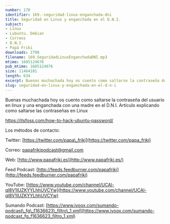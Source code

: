 ```yaml
---
number: 170
identifier: 169.-seguridad-linux-enganchada-dni
title: Seguridad en Linux y enganchada en el D.N.I.
subject:
- Linux
- Lubuntu. Debian
- Correos
- D.N.I.
- Papá Friki
downloads: 2790
filename: 169.SeguridadLinuxEnganchadaDNI.mp3
mtime: 1685124676
pub_mtime: 1685124676
size: 11464101
length: 634
excerpt: Buenas muchachada hoy os cuento como saltarse la contraseña del usuario en linux y una enganchada con una madre en el D.N.I.
slug: seguridad-en-linux-y-enganchada-en-el-d-n-i
---
```

Buenas muchachada hoy os cuento como saltarse la contraseña del usuario en linux y una enganchada con una madre en el D.N.I. Artículo explicando como saltarse las contraseñas en Linux

[https://itsfoss.com/how-to-hack-ubuntu-password/ ](https://itsfoss.com/how-to-hack-ubuntu-password/)

Los métodos de contacto:

Twitter: [https://twitter.com/papa\_friki](https://twitter.com/papa_friki)

Correo: [papafrikipodcast@gmail.com](https://archive.org/details/papafrikipodast@gmail.com)

Web: [http://www.papafriki.es](http://www.papafriki.es/)

Feed Podcast: [http://feeds.feedburner.com/papafriki](http://feeds.feedburner.com/papafriki)

YouTube: [https://www.youtube.com/channel/UCAl-ql8V1IUZKYYLhhUVCYw](https://www.youtube.com/channel/UCAl-ql8V1IUZKYYLhhUVCYw)

Sumando Podcast: [https://www.ivoox.com/sumando-podcast\_fg\_f1636623\_filtro\_1.xml](https://www.ivoox.com/sumando-podcast_fg_f1636623_filtro_1.xml)